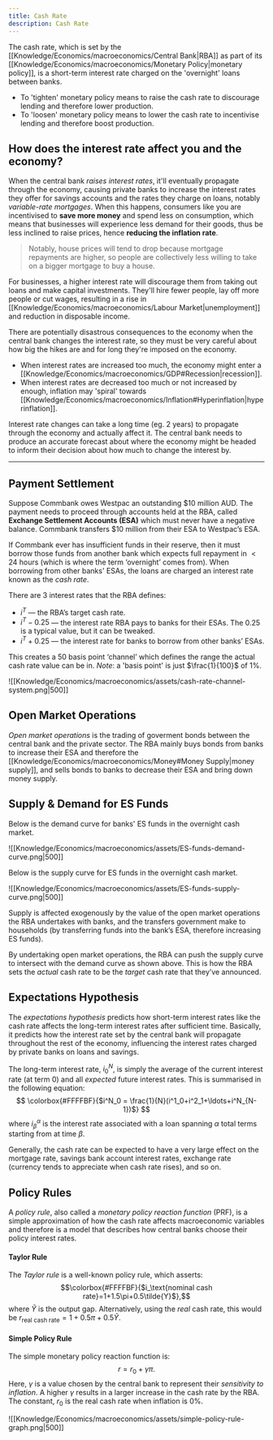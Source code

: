 ```yaml
---
title: Cash Rate
description: Cash Rate
---
```


The cash rate, which is set by the [[Knowledge/Economics/macroeconomics/Central Bank|RBA]] as part of its [[Knowledge/Economics/macroeconomics/Monetary Policy|monetary policy]], is a short-term interest rate charged on the 'overnight' loans between banks.
- To 'tighten' monetary policy means to raise the cash rate to discourage lending and therefore lower production.
- To 'loosen' monetary policy means to lower the cash rate to incentivise lending and therefore boost production.

## How does the interest rate affect you and the economy?
When the central bank *raises interest rates*, it'll eventually propagate through the economy, causing private banks to increase the interest rates they offer for savings accounts and the rates they charge on loans, notably *variable-rate mortgages*. When this happens, consumers like you are incentivised to **save more money** and spend less on consumption, which means that businesses will experience less demand for their goods, thus be less inclined to raise prices, hence **reducing the inflation rate**.

> Notably, house prices will tend to drop because mortgage repayments are higher, so people are collectively less willing to take on a bigger mortgage to buy a house.

For businesses, a higher interest rate will discourage them from taking out loans and make capital investments. They'll hire fewer people, lay off more people or cut wages, resulting in a rise in [[Knowledge/Economics/macroeconomics/Labour Market|unemployment]] and reduction in disposable income.

There are potentially disastrous consequences to the economy when the central bank changes the interest rate, so they must be very careful about how big the hikes are and for long they're imposed on the economy.
- When interest rates are increased too much, the economy might enter a [[Knowledge/Economics/macroeconomics/GDP#Recession|recession]].
- When interest rates are decreased too much or not increased by enough, inflation may 'spiral' towards [[Knowledge/Economics/macroeconomics/Inflation#Hyperinflation|hyperinflation]].

Interest rate changes can take a long time (eg. 2 years) to propagate through the economy and actually affect it. The central bank needs to produce an accurate forecast about where the economy might be headed to inform their decision about how much to change the interest by.

---

## Payment Settlement
Suppose Commbank owes Westpac an outstanding $10 million AUD. The payment needs to proceed through accounts held at the RBA, called **Exchange Settlement Accounts (ESA)** which must never have a negative balance. Commbank transfers $10 million from their ESA to Westpac’s ESA. 

If Commbank ever has insufficient funds in their reserve, then it must borrow those funds from another bank which expects full repayment in $<24$ hours (which is where the term ‘overnight’ comes from). When borrowing from other banks' ESAs, the loans are charged an interest rate known as the *cash rate*.

There are 3 interest rates that the RBA defines:
- $i^T$ — the RBA’s target cash rate.
- $i^T-0.25$ — the interest rate RBA pays to banks for their ESAs. The $0.25$ is a typical value, but it can be tweaked.
- $i^T+0.25$ — the interest rate for banks to borrow from other banks’ ESAs.

This creates a 50 basis point ‘channel’ which defines the range the actual cash rate value can be in. *Note*: a 'basis point' is just $\frac{1}{100}$ of $1\%$. 

![[Knowledge/Economics/macroeconomics/assets/cash-rate-channel-system.png|500]]

## Open Market Operations
*Open market operations* is the trading of goverment bonds between the central bank and the private sector. The RBA mainly buys bonds from banks to increase their ESA and therefore the [[Knowledge/Economics/macroeconomics/Money#Money Supply|money supply]], and sells bonds to banks to decrease their ESA and bring down money supply.

## Supply & Demand for ES Funds
Below is the demand curve for banks' ES funds in the overnight cash market.

![[Knowledge/Economics/macroeconomics/assets/ES-funds-demand-curve.png|500]]

Below is the supply curve for ES funds in the overnight cash market.

![[Knowledge/Economics/macroeconomics/assets/ES-funds-supply-curve.png|500]]

Supply is affected exogenously by the value of the open market operations the RBA undertakes with banks, and the transfers government make to households (by transferring funds into the bank’s ESA, therefore increasing ES funds).

By undertaking open market operations, the RBA can push the supply curve to intersect with the demand curve as shown above. This is how the RBA sets the *actual* cash rate to be the *target* cash rate that they’ve announced.

## Expectations Hypothesis
The *expectations hypothesis* predicts how short-term interest rates like the cash rate affects the long-term interest rates after sufficient time. Basically, it predicts how the interest rate set by the central bank will propagate throughout the rest of the economy, influencing the interest rates charged by private banks on loans and savings.

The long-term interest rate, $i^N_0$, is simply the average of the current interest rate (at term 0) and all *expected* future interest rates. This is summarised in the following equation:
$$
	\colorbox{#FFFFBF}{$i^N_0 = \frac{1}{N}(i^1_0+i^2_1+\ldots+i^N_{N-1})$}
$$
where $i^\alpha_\beta$ is the interest rate associated with a loan spanning $\alpha$ total terms starting from at time $\beta$.

Generally, the cash rate can be expected to have a very large effect on the mortgage rate, savings bank account interest rates, exchange rate (currency tends to appreciate when cash rate rises), and so on.

## Policy Rules
A *policy rule*, also called a *monetary policy reaction function* (PRF), is a simple approximation of how the cash rate affects macroeconomic variables and therefore is a model that describes how central banks choose their policy interest rates. 

#### Taylor Rule
The *Taylor rule* is a well-known policy rule, which asserts:
$$\colorbox{#FFFFBF}{$i_\text{nominal cash rate}=1+1.5\pi+0.5\tilde{Y}$},$$
where $\tilde{Y}$ is the output gap. Alternatively, using the *real* cash rate, this would be $r_\text{real cash rate} = 1 + 0.5\pi + 0.5\tilde{Y}$.

#### Simple Policy Rule
The simple monetary policy reaction function is:
$$
	r = r_{0}+ \gamma \pi.
$$
Here, $\gamma$ is a value chosen by the central bank to represent their *sensitivity to inflation*. A higher $\gamma$ results in a larger increase in the cash rate by the RBA. The constant, $r_0$ is the real cash rate when inflation is $0\%$.

![[Knowledge/Economics/macroeconomics/assets/simple-policy-rule-graph.png|500]]
